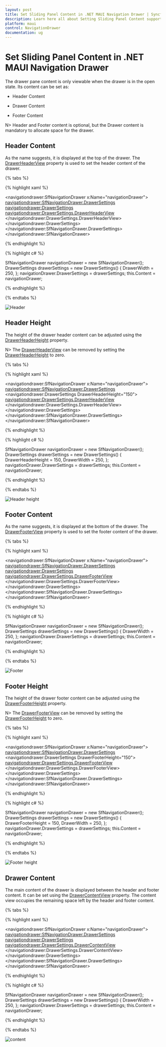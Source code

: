 ```yaml
---
layout: post
title: Set Sliding Panel Content in .NET MAUI Navigation Drawer | Syncfusion®
description: Learn here all about Setting Sliding Panel Content support in Syncfusion® .NET MAUI Navigation Drawer (SfNavigationDrawer) control and more.
platform: maui
control: NavigationDrawer
documentation: ug
---
```



# Set Sliding Panel Content in .NET MAUI Navigation Drawer

The drawer pane content is only viewable when the drawer is in the open state. Its content can be set as:

*	Header Content

*	Drawer Content

*	Footer Content

N> Header and Footer content is optional, but the Drawer content is mandatory to allocate space for the drawer.
		
## Header Content

As the name suggests, it is displayed at the top of the drawer. The [DrawerHeaderView](https://help.syncfusion.com/cr/maui/Syncfusion.Maui.NavigationDrawer.DrawerSettings.html#Syncfusion_Maui_NavigationDrawer_DrawerSettings_DrawerHeaderView) property is used to set the header content of the drawer.

{% tabs %}

{% highlight xaml %}

<navigationdrawer:SfNavigationDrawer x:Name="navigationDrawer">
    <navigationdrawer:SfNavigationDrawer.DrawerSettings>
        <navigationdrawer:DrawerSettings>
            <navigationdrawer:DrawerSettings.DrawerHeaderView>
                <Grid BackgroundColor="#6750A4">
                    <VerticalStackLayout VerticalOptions="Center"
                                         HorizontalOptions="Center">
                        <Label Text="Header View"/>
                    </VerticalStackLayout>
                </Grid>
            </navigationdrawer:DrawerSettings.DrawerHeaderView>
        </navigationdrawer:DrawerSettings>
    </navigationdrawer:SfNavigationDrawer.DrawerSettings>
</navigationdrawer:SfNavigationDrawer>


{% endhighlight %}

{% highlight c# %}

SfNavigationDrawer navigationDrawer = new SfNavigationDrawer();
DrawerSettings drawerSettings = new DrawerSettings()
{
    DrawerWidth = 250,
};
navigationDrawer.DrawerSettings = drawerSettings;
this.Content = navigationDrawer;
  
{% endhighlight %}

{% endtabs %}

![Header](Images/panel-content/navigation_drawer_header.png)

## Header Height

The height of the drawer header content can be adjusted using the [DrawerHeaderHeight](https://help.syncfusion.com/cr/maui/Syncfusion.Maui.NavigationDrawer.DrawerSettings.html#Syncfusion_Maui_NavigationDrawer_DrawerSettings_DrawerHeaderHeight) property.

N> The [DrawerHeaderView](https://help.syncfusion.com/cr/maui/Syncfusion.Maui.NavigationDrawer.DrawerSettings.html#Syncfusion_Maui_NavigationDrawer_DrawerSettings_DrawerHeaderView) can be removed by setting the [DrawerHeaderHeight](https://help.syncfusion.com/cr/maui/Syncfusion.Maui.NavigationDrawer.DrawerSettings.html#Syncfusion_Maui_NavigationDrawer_DrawerSettings_DrawerHeaderHeight) to zero.

{% tabs %}

{% highlight xaml %}
    
<navigationdrawer:SfNavigationDrawer x:Name="navigationDrawer">
    <navigationdrawer:SfNavigationDrawer.DrawerSettings>
        <navigationdrawer:DrawerSettings DrawerHeaderHeight="150">
            <navigationdrawer:DrawerSettings.DrawerHeaderView>
                <Grid BackgroundColor="#6750A4">
                    <VerticalStackLayout VerticalOptions="Center"
                                         HorizontalOptions="Center">
                        <Label Text="Header View"/>
                    </VerticalStackLayout>
                </Grid>
            </navigationdrawer:DrawerSettings.DrawerHeaderView>
        </navigationdrawer:DrawerSettings>
    </navigationdrawer:SfNavigationDrawer.DrawerSettings>
</navigationdrawer:SfNavigationDrawer>

{% endhighlight %}

{% highlight c# %}

SfNavigationDrawer navigationDrawer = new SfNavigationDrawer();
DrawerSettings drawerSettings = new DrawerSettings()
{
    DrawerHeaderHeight = 150,
    DrawerWidth = 250,
};
navigationDrawer.DrawerSettings = drawerSettings;
this.Content = navigationDrawer;

{% endhighlight %}

{% endtabs %}

![Header height](Images/panel-content/navigation_drawer_header_height.png)

## Footer Content

As the name suggests, it is displayed at the bottom of the drawer. The [DrawerFooterView](https://help.syncfusion.com/cr/maui/Syncfusion.Maui.NavigationDrawer.DrawerSettings.html#Syncfusion_Maui_NavigationDrawer_DrawerSettings_DrawerFooterView) property is used to set the footer content of the drawer.

{% tabs %}

{% highlight xaml %}

<navigationdrawer:SfNavigationDrawer x:Name="navigationDrawer">
    <navigationdrawer:SfNavigationDrawer.DrawerSettings>
        <navigationdrawer:DrawerSettings>
            <navigationdrawer:DrawerSettings.DrawerFooterView>
                <Grid BackgroundColor="#6750A4">
                    <VerticalStackLayout VerticalOptions="Center"
                                         HorizontalOptions="Center">
                        <Label Text="Footer View"/>
                    </VerticalStackLayout>
                </Grid>
            </navigationdrawer:DrawerSettings.DrawerFooterView>
        </navigationdrawer:DrawerSettings>
    </navigationdrawer:SfNavigationDrawer.DrawerSettings>
</navigationdrawer:SfNavigationDrawer>

{% endhighlight %}

{% highlight c# %}

SfNavigationDrawer navigationDrawer = new SfNavigationDrawer();
DrawerSettings drawerSettings = new DrawerSettings()
{
    DrawerWidth = 250,
};
navigationDrawer.DrawerSettings = drawerSettings;
this.Content = navigationDrawer;

{% endhighlight %}

{% endtabs %}

![Footer](Images/panel-content/navigation_drawer_footer.png)

## Footer Height

The height of the drawer footer content can be adjusted using the [DrawerFooterHeight](https://help.syncfusion.com/cr/maui/Syncfusion.Maui.NavigationDrawer.DrawerSettings.html#Syncfusion_Maui_NavigationDrawer_DrawerSettings_DrawerFooterHeight) property.

N> The [DrawerFooterView](https://help.syncfusion.com/cr/maui/Syncfusion.Maui.NavigationDrawer.DrawerSettings.html#Syncfusion_Maui_NavigationDrawer_DrawerSettings_DrawerFooterView) can be removed by setting the [DrawerFooterHeight](https://help.syncfusion.com/cr/maui/Syncfusion.Maui.NavigationDrawer.DrawerSettings.html#Syncfusion_Maui_NavigationDrawer_DrawerSettings_DrawerFooterHeight) to zero.

{% tabs %}

{% highlight xaml %} 

<navigationdrawer:SfNavigationDrawer x:Name="navigationDrawer">
    <navigationdrawer:SfNavigationDrawer.DrawerSettings>
        <navigationdrawer:DrawerSettings DrawerFooterHeight="150">
            <navigationdrawer:DrawerSettings.DrawerFooterView>
                <Grid BackgroundColor="#6750A4">
                    <VerticalStackLayout VerticalOptions="Center"
                                         HorizontalOptions="Center">
                        <Label Text="Footer View"/>
                    </VerticalStackLayout>
                </Grid>
            </navigationdrawer:DrawerSettings.DrawerFooterView>
        </navigationdrawer:DrawerSettings>
    </navigationdrawer:SfNavigationDrawer.DrawerSettings>
</navigationdrawer:SfNavigationDrawer>
	
{% endhighlight %}

{% highlight c# %}
        
SfNavigationDrawer navigationDrawer = new SfNavigationDrawer();
DrawerSettings drawerSettings = new DrawerSettings()
{
    DrawerFooterHeight = 150,
    DrawerWidth = 250,
};  
navigationDrawer.DrawerSettings = drawerSettings;
this.Content = navigationDrawer;
  
{% endhighlight %}

{% endtabs %}

![Footer height](Images/panel-content/navigation_drawer_footer_height.png)

## Drawer Content

The main content of the drawer is displayed between the header and footer content. It can be set using the [DrawerContentView](https://help.syncfusion.com/cr/maui/Syncfusion.Maui.NavigationDrawer.DrawerSettings.html#Syncfusion_Maui_NavigationDrawer_DrawerSettings_DrawerContentView) property. The content view occupies the remaining space left by the header and footer content.

{% tabs %}

{% highlight xaml %} 

<navigationdrawer:SfNavigationDrawer x:Name="navigationDrawer">
    <navigationdrawer:SfNavigationDrawer.DrawerSettings>
        <navigationdrawer:DrawerSettings>
            <navigationdrawer:DrawerSettings.DrawerContentView>
                <Grid BackgroundColor="#6750A4">
                    <VerticalStackLayout VerticalOptions="Center"
                     HorizontalOptions="Center">
                        <Label Text="Drawer Content"/>
                    </VerticalStackLayout>
                </Grid>
            </navigationdrawer:DrawerSettings.DrawerContentView>
        </navigationdrawer:DrawerSettings>
    </navigationdrawer:SfNavigationDrawer.DrawerSettings>
</navigationdrawer:SfNavigationDrawer>
	
{% endhighlight %}

{% highlight c# %}
        
SfNavigationDrawer navigationDrawer = new SfNavigationDrawer();
DrawerSettings drawerSettings = new DrawerSettings()
{
    DrawerWidth = 250,
};
navigationDrawer.DrawerSettings = drawerSettings;
this.Content = navigationDrawer;
  
{% endhighlight %}

{% endtabs %}

![content](Images/panel-content/navigation_drawer_content.png)
